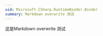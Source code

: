 ```yaml
---
uid: Microsoft.CSharp.RuntimeBinder.Binder
summary: Markdown overwrite 测试
---
```


这是Markdown overwrite 测试
